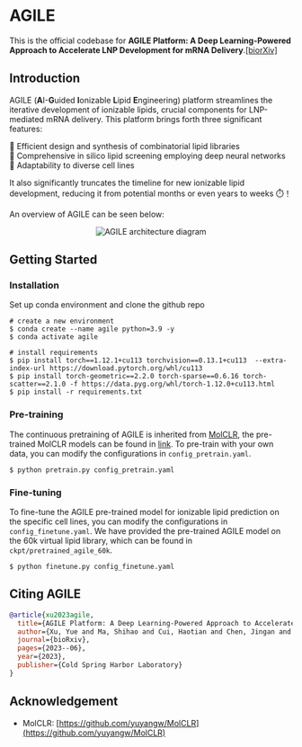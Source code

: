 # AGILE

This is the official codebase for **AGILE Platform: A Deep Learning-Powered Approach to Accelerate LNP Development for mRNA Delivery**.[[biorXiv]](https://www.biorxiv.org/content/10.1101/2023.06.01.543345v1.abstract)

## Introduction

AGILE (**A**I-**G**uided **I**onizable **L**ipid **E**ngineering) platform streamlines the iterative development of ionizable lipids, crucial components for LNP-mediated mRNA delivery. This platform brings forth three significant features: 

:test_tube: Efficient design and synthesis of combinatorial lipid libraries\
:brain: Comprehensive in silico lipid screening employing deep neural networks\
:dna: Adaptability to diverse cell lines

It also significantly truncates the timeline for new ionizable lipid development, reducing it from potential months or even years to weeks :stopwatch:！

An overview of AGILE can be seen below:

<p align="center">
  <img src="https://github.com/bowang-lab/AGILE/blob/590b980e55a4e43dff5f1bc8c86d2d02791be05e/figures/AGILE_overview.png" alt="AGILE architecture diagram" border="0">
</p>


## Getting Started

### Installation

Set up conda environment and clone the github repo

```
# create a new environment
$ conda create --name agile python=3.9 -y
$ conda activate agile

# install requirements
$ pip install torch==1.12.1+cu113 torchvision==0.13.1+cu113  --extra-index-url https://download.pytorch.org/whl/cu113
$ pip install torch-geometric==2.2.0 torch-sparse==0.6.16 torch-scatter==2.1.0 -f https://data.pyg.org/whl/torch-1.12.0+cu113.html
$ pip install -r requirements.txt
```
### Pre-training

The continuous pretraining of AGILE is inherited from [MolCLR](https://www.nature.com/articles/s42256-022-00447-x), the pre-trained MolCLR models can be found in [link](https://github.com/yuyangw/MolCLR). To pre-train with your own data, you can modify the configurations in `config_pretrain.yaml`. 
```
$ python pretrain.py config_pretrain.yaml
```

### Fine-tuning

To fine-tune the AGILE pre-trained model for ionizable lipid prediction on the specific cell lines, you can modify the configurations in `config_finetune.yaml`. We have provided the pre-trained AGILE model on the 60k virtual lipid library, which can be found in `ckpt/pretrained_agile_60k`.

```
$ python finetune.py config_finetune.yaml
```

## Citing AGILE

```bibtex
@article{xu2023agile,
  title={AGILE Platform: A Deep Learning-Powered Approach to Accelerate LNP Development for mRNA Delivery},
  author={Xu, Yue and Ma, Shihao and Cui, Haotian and Chen, Jingan and Xu, Shufen and Wang, Kevin and Varley, Andrew and Lu, Rick Xing Ze and Bo, Wang and Li, Bowen},
  journal={bioRxiv},
  pages={2023--06},
  year={2023},
  publisher={Cold Spring Harbor Laboratory}
}
```
## Acknowledgement

- MolCLR: [https://github.com/yuyangw/MolCLR](https://github.com/yuyangw/MolCLR)
